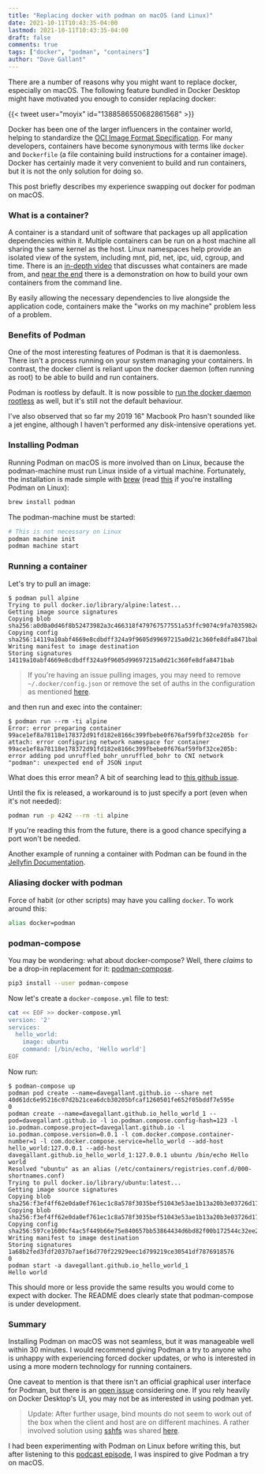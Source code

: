 ```yaml
---
title: "Replacing docker with podman on macOS (and Linux)"
date: 2021-10-11T10:43:35-04:00
lastmod: 2021-10-11T10:43:35-04:00
draft: false
comments: true
tags: ["docker", "podman", "containers"]
author: "Dave Gallant"
---
```


There are a number of reasons why you might want to replace docker, especially on macOS. The following feature bundled in Docker Desktop might have motivated you enough to consider replacing docker:

<!--more-->

{{< tweet user="moyix" id="1388586550682861568" >}}

Docker has been one of the larger influencers in the container world, helping to standardize the [OCI Image Format Specification](https://github.com/opencontainers/image-spec/blob/main/spec.md). For many developers, containers have become synonymous with terms like `docker` and `Dockerfile` (a file containing build instructions for a container image). Docker has certainly made it very convenient to build and run containers, but it is not the only solution for doing so.

This post briefly describes my experience swapping out docker for podman on macOS.

### What is a container?

A container is a standard unit of software that packages up all application dependencies within it. Multiple containers can be run on a host machine all sharing the same kernel as the host. Linux namespaces help provide an isolated view of the system, including mnt, pid, net, ipc, uid, cgroup, and time. There is an [in-depth video](https://www.youtube.com/watch?v=sK5i-N34im8) that discusses what containers are made from, and [near the end](https://youtu.be/sK5i-N34im8?t=2468) there is a demonstration on how to build your own containers from the command line.

By easily allowing the necessary dependencies to live alongside the application code, containers make the "works on my machine" problem less of a problem.

### Benefits of Podman

One of the most interesting features of Podman is that it is daemonless. There isn't a process running on your system managing your containers. In contrast, the docker client is reliant upon the docker daemon (often running as root) to be able to build and run containers.

Podman is rootless by default. It is now possible to [run the docker daemon rootless](https://docs.docker.com/engine/security/rootless/) as well, but it's still not the default behaviour.

I've also observed that so far my 2019 16" Macbook Pro hasn't sounded like a jet engine, although I haven't performed any disk-intensive operations yet.

### Installing Podman

Running Podman on macOS is more involved than on Linux, because the podman-machine must run Linux inside of a virtual machine. Fortunately, the installation is made simple with [brew](https://formulae.brew.sh/formula/podman) (read [this](https://podman.io/getting-started/installation#linux-distributions) if you're installing Podman on Linux):

```sh
brew install podman
```

The podman-machine must be started:

```sh
# This is not necessary on Linux
podman machine init
podman machine start
```

### Running a container

Let's try to pull an image:

```console
$ podman pull alpine
Trying to pull docker.io/library/alpine:latest...
Getting image source signatures
Copying blob sha256:a0d0a0d46f8b52473982a3c466318f479767577551a53ffc9074c9fa7035982e
Copying config sha256:14119a10abf4669e8cdbdff324a9f9605d99697215a0d21c360fe8dfa8471bab
Writing manifest to image destination
Storing signatures
14119a10abf4669e8cdbdff324a9f9605d99697215a0d21c360fe8dfa8471bab
```

> If you're having an issue pulling images, you may need to remove `~/.docker/config.json` or remove the set of auths in the configuration as mentioned [here](https://stackoverflow.com/a/69121873/1191286).

and then run and exec into the container:

```console
$ podman run --rm -ti alpine
Error: error preparing container 99ace1ef8a78118e178372d91fd182e8166c399fbebe0f676af59fbf32ce205b for attach: error configuring network namespace for container 99ace1ef8a78118e178372d91fd182e8166c399fbebe0f676af59fbf32ce205b: error adding pod unruffled_bohr_unruffled_bohr to CNI network "podman": unexpected end of JSON input
```

What does this error mean? A bit of searching lead to [this github issue](https://github.com/containers/podman/issues/11837).

Until the fix is released, a workaround is to just specify a port (even when it's not needed):

```sh
podman run -p 4242 --rm -ti alpine
```

If you're reading this from the future, there is a good chance specifying a port won't be needed.

Another example of running a container with Podman can be found in the [Jellyfin Documentation](https://jellyfin.org/docs/general/administration/installing.html#podman).

### Aliasing docker with podman

Force of habit (or other scripts) may have you calling `docker`. To work around this:

```sh
alias docker=podman
```

### podman-compose

You may be wondering: what about docker-compose? Well, there _claims_ to be a drop-in replacement for it: [podman-compose](https://github.com/containers/podman-compose).

```sh
pip3 install --user podman-compose
```

Now let's create a `docker-compose.yml` file to test:

```sh
cat << EOF >> docker-compose.yml
version: '2'
services:
  hello_world:
    image: ubuntu
    command: [/bin/echo, 'Hello world']
EOF
```

Now run:

```console
$ podman-compose up
podman pod create --name=davegallant.github.io --share net
40d61dc6e95216c07d2b21cea6dcb30205bfcaf1260501fe652f05bddf7e595e
0
podman create --name=davegallant.github.io_hello_world_1 --pod=davegallant.github.io -l io.podman.compose.config-hash=123 -l io.podman.compose.project=davegallant.github.io -l io.podman.compose.version=0.0.1 -l com.docker.compose.container-number=1 -l com.docker.compose.service=hello_world --add-host hello_world:127.0.0.1 --add-host davegallant.github.io_hello_world_1:127.0.0.1 ubuntu /bin/echo Hello world
Resolved "ubuntu" as an alias (/etc/containers/registries.conf.d/000-shortnames.conf)
Trying to pull docker.io/library/ubuntu:latest...
Getting image source signatures
Copying blob sha256:f3ef4ff62e0da0ef761ec1c8a578f3035bef51043e53ae1b13a20b3e03726d17
Copying blob sha256:f3ef4ff62e0da0ef761ec1c8a578f3035bef51043e53ae1b13a20b3e03726d17
Copying config sha256:597ce1600cf4ac5f449b66e75e840657bb53864434d6bd82f00b172544c32ee2
Writing manifest to image destination
Storing signatures
1a68b2fed3fdf2037b7aef16d770f22929eec1d799219ce30541df7876918576
0
podman start -a davegallant.github.io_hello_world_1
Hello world
```

This should more or less provide the same results you would come to expect with docker. The README does clearly state that podman-compose is under development.

### Summary

Installing Podman on macOS was not seamless, but it was manageable well within 30 minutes. I would recommend giving Podman a try to anyone who is unhappy with experiencing forced docker updates, or who is interested in using a more modern technology for running containers.

One caveat to mention is that there isn't an official graphical user interface for Podman, but there is an [open issue](https://github.com/containers/podman/issues/11494) considering one. If you rely heavily on Docker Desktop's UI, you may not be as interested in using podman yet.

> Update: After further usage, bind mounts do not seem to work out of the box when the client and host are on different machines. A rather involved solution using [sshfs](https://en.wikipedia.org/wiki/SSHFS) was shared [here](https://github.com/containers/podman/issues/8016#issuecomment-920015800).

I had been experimenting with Podman on Linux before writing this, but after listening to this [podcast episode](https://kubernetespodcast.com/episode/164-podman/), I was inspired to give Podman a try on macOS.
